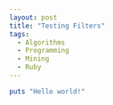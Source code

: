 ```yaml
---
layout: post
title: "Testing Filters"
tags:
  - Algorithms
  - Programming  
  - Mining
  - Ruby
---
```


```ruby
puts "Hello world!"
```